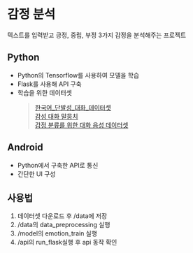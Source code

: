 # 감정 분석
텍스트를 입력받고 긍정, 중립, 부정 3가지 감정을 분석해주는 프로젝트

## Python
 - Python의 Tensorflow를 사용하여 모델을 학습 
 - Flask를 사용해 API 구축
 - 학습을 위한 데이터셋
    >[한국어_단발성_대화_데이터셋]((https://aihub.or.kr/aihubdata/data/view.do?dataSetSn=270))<br>
    [감성 대화 말뭉치]((https://aihub.or.kr/aihubdata/data/view.do?dataSetSn=270))<br>
    [감정 분류를 위한 대화 음성 데이터셋]((https://aihub.or.kr/aihubdata/data/view.do?dataSetSn=270))


## Android 
  - Python에서 구축한 API로 통신
  - 간단한 UI 구성


## 사용법
 1. 데이터셋 다운로드 후 /data에 저장
 2. /data의 data_preprocessing 실행
 3. /model의 emotion_train 실행
 4. /api의 run_flask실행 후 api 동작 확인


